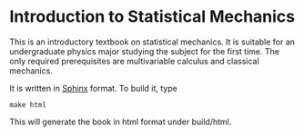 Introduction to Statistical Mechanics
=====================================

This is an introductory textbook on statistical mechanics.  It is suitable for an undergraduate physics major studying
the subject for the first time.  The only required prerequisites are multivariable calculus and classical mechanics.

It is written in [Sphinx](http://sphinx-doc.org) format.  To build it, type

    make html

This will generate the book in html format under build/html.
